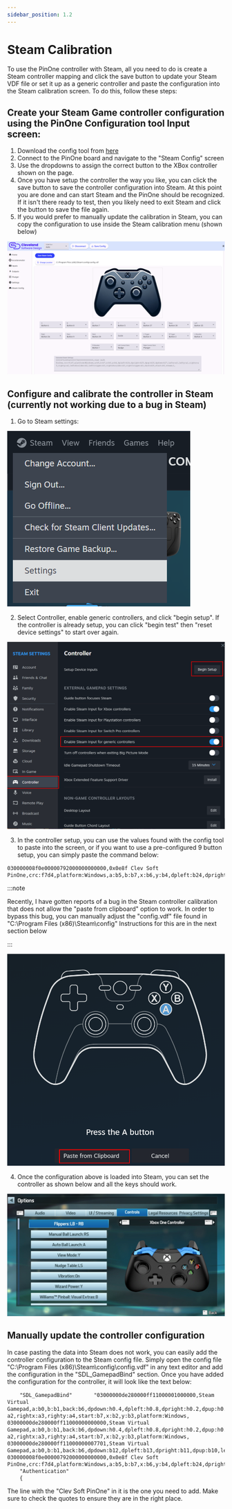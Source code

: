 ```yaml
---
sidebar_position: 1.2
---
```


# Steam Calibration

To use the PinOne controller with Steam, all you need to do is create a Steam controller mapping and click the save button to update your Steam VDF file or set it up as a generic controller and paste the configuration into the Steam calibration screen. To do this, follow these steps:

## Create your Steam Game controller configuration using the PinOne Configuration tool Input screen:

1. Download the config tool from [here](https://github.com/philipellisis/arduino-virtual-pinball-board/releases/download/v1.19.3/pinone-config-tool.1.19.3.exe)
2. Connect to the PinOne board and navigate to the "Steam Config" screen
3. Use the dropdowns to assign the correct button to the XBox controller shown on the page.
4. Once you have setup the controller the way you like, you can click the save button to save the controller configuration into Steam. At this point you are done and can start Steam and the PinOne should be recognized. If it isn't there ready to test, then you likely need to exit Steam and click the button to save the file again.
5. If you would prefer to manually update the calibration in Steam, you can copy the configuration to use inside the Steam calibration menu (shown below)

![image](./img/steam5.png)

## Configure and calibrate the controller in Steam (currently not working due to a bug in Steam)

1. Go to Steam settings:

![image](./img/steam1.png)

2. Select Controller, enable generic controllers, and click "begin setup". If the controller is already setup, you can click "begin test" then "reset device settings" to start over again.

![image](./img/steam2.png)

3. In the controller setup, you can use the values found with the config tool to paste into the screen, or if you want to use a pre-configured 9 button setup, you can simply paste the command below:

```
030000008f0e00000792000000000000,0x0e8f Clev Soft PinOne,crc:f7d4,platform:Windows,a:b5,b:b7,x:b6,y:b4,dpleft:b24,dpright:b25,dpup:b26,dpdown:b27,leftx:a0,lefty:a1,rightx:a3,righty:a2,leftshoulder:b2,lefttrigger:b3,rightshoulder:b0,righttrigger:b1,back:b28,start:b8,steam:2,
```

:::note

Recently, I have gotten reports of a bug in the Steam controller calibration that does not allow the "paste from clipboard" option to work. In order to bypass this bug, you can manually adjust the "config.vdf" file found in "C:\Program Files (x86)\Steam\config" Instructions for this are in the next section below

:::

![image](./img/steam3.png)

4. Once the configuration above is loaded into Steam, you can set the controller as shown below and all the keys should work.

![image](./img/steam4.png)

## Manually update the controller configuration

In case pasting the data into Steam does not work, you can easily add the controller configuration to the Steam config file. Simply open the config file "C:\Program Files (x86)\Steam\config\config.vdf" in any text editor and add the configuration in the "SDL_GamepadBind" section. Once you have added the configuration for the controller, it will look like the text below:

```
	"SDL_GamepadBind"		"03000000de280000ff11000001000000,Steam Virtual Gamepad,a:b0,b:b1,back:b6,dpdown:h0.4,dpleft:h0.8,dpright:h0.2,dpup:h0.1,leftshoulder:b4,leftstick:b8,lefttrigger:+a2,leftx:a0,lefty:a1,rightshoulder:b5,rightstick:b9,righttrigger:-a2,rightx:a3,righty:a4,start:b7,x:b2,y:b3,platform:Windows,
03000000de280000ff11000000000000,Steam Virtual Gamepad,a:b0,b:b1,back:b6,dpdown:h0.4,dpleft:h0.8,dpright:h0.2,dpup:h0.1,leftshoulder:b4,leftstick:b8,lefttrigger:+a2,leftx:a0,lefty:a1,rightshoulder:b5,rightstick:b9,righttrigger:-a2,rightx:a3,righty:a4,start:b7,x:b2,y:b3,platform:Windows,
03000000de280000ff11000000007701,Steam Virtual Gamepad,a:b0,b:b1,back:b6,dpdown:b12,dpleft:b13,dpright:b11,dpup:b10,leftshoulder:b4,leftstick:b8,lefttrigger:a4,leftx:a1,lefty:a0~,rightshoulder:b5,rightstick:b9,righttrigger:a5,rightx:a3,righty:a2~,start:b7,x:b2,y:b3,platform:Windows,
030000008f0e00000792000000000000,0x0e8f Clev Soft PinOne,crc:f7d4,platform:Windows,a:b5,b:b7,x:b6,y:b4,dpleft:b24,dpright:b25,dpup:b26,dpdown:b27,leftx:a0,lefty:a1,rightx:a3,righty:a2,leftshoulder:b2,lefttrigger:b3,rightshoulder:b0,righttrigger:b1,back:b28,start:b8,steam:2,"
	"Authentication"
	{
```

The line with the "Clev Soft PinOne" in it is the one you need to add. Make sure to check the quotes to ensure they are in the right place.